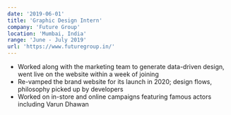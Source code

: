 ```yaml
---
date: '2019-06-01'
title: 'Graphic Design Intern'
company: 'Future Group'
location: 'Mumbai, India'
range: 'June - July 2019'
url: 'https://www.futuregroup.in/'
---
```


- Worked along with the marketing team to generate data-driven design, went live on the website within a week of joining
- Re-vamped the brand website for its launch in 2020; design flows, philosophy picked up by developers
- Worked on in-store and online campaigns featuring famous actors including Varun Dhawan
